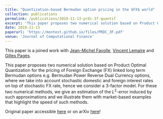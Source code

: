 ```yaml
---
title: "Quantization-based Bermudan option pricing in the $FX$ world"
collection: publications
permalink: /publications/2019-11-13-prdc-3f-quantif
excerpt: 'This paper proposes two numerical solution based on Product Optimal Quantization for the pricing of Foreign Exchange (FX) linked long term Bermudan options e.g. Bermudan Power Reverse Dual Currency options, where we take into account stochastic domestic and foreign interest rates on top of stochastic FX rate, hence we consider a 3-factor model.'
date: 2019-11-13
paperurl: 'https://montest.github.io/files/PRDC_3F.pdf'
venue: 'Journal of Computational Finance'
---
```


This paper is a joined work with [Jean-Michel Fayolle](https://fr.linkedin.com/in/jean-michel-fayolle-68964930), [Vincent Lemaire](https://www.lpsm.paris/pageperso/lemaire/) and [Gilles Pagès](http://www.lpsm.paris/dw/doku.php?id=users:pages:index).

This paper proposes two numerical solution based on Product Optimal Quantization for the pricing of Foreign Exchange (FX) linked long term Bermudan options e.g. Bermudan Power Reverse Dual Currency options, where we take into account stochastic domestic and foreign interest rates on top of stochastic FX rate, hence we consider a 3-factor model. For these two numerical methods, we give an estimation of the $L^2$-error induced by such approximations and we illustrate them with market-based examples that highlight the speed of such methods.

Original paper accessible [here](https://montest.github.io/files/PRDC_3F.pdf) or on arXiv [here](https://arxiv.org/abs/1911.05462)!
